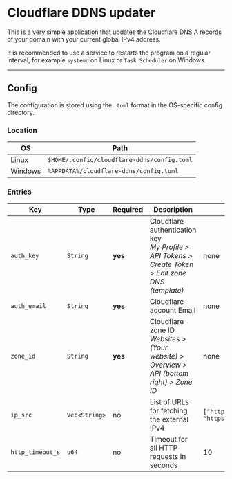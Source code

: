 # Cloudflare DDNS updater

This is a very simple application that updates the Cloudflare DNS A records of your domain with your current global IPv4 address.

It is recommended to use a service to restarts the program on a regular interval, for example `systemd` on Linux or `Task Scheduler` on Windows.

---

## Config

The configuration is stored using the `.toml` format in the OS-specific config directory.

### Location

| OS | Path |
| --- | --- |
| Linux | `$HOME/.config/cloudflare-ddns/config.toml` |
| Windows | `%APPDATA%/cloudflare-ddns/config.toml` |

### Entries

| Key | Type | Required | Description | Default |
| --- | --- | --- | --- | --- |
| `auth_key` | `String` | **yes** | Cloudflare authentication key<br>*My Profile > API Tokens > Create Token > Edit zone DNS (template)* | none |
| `auth_email` | `String` | **yes** | Cloudflare account Email | none |
| `zone_id` | `String` | **yes** | Cloudflare zone ID<br>*Websites > (Your website) > Overview > API (bottom right) > Zone ID* | none |
| `ip_src` | `Vec<String>` | no | List of URLs for fetching the external IPv4 | `["https://ipv4.icanhazip.com/",`<br>`"https://api.ipify.org"]` |
| `http_timeout_s` | `u64` | no | Timeout for all HTTP requests in seconds | 10 |
